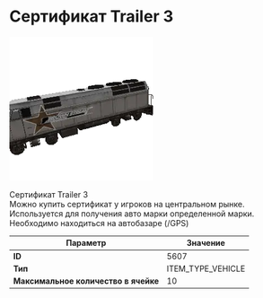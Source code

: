 # Сертификат Trailer 3

![Item Image](../img/5607.webp?raw=true)

Сертификат Trailer 3<br>Можно купить сертификат у игроков на центральном рынке.<br>Используется для получения авто марки определенной марки.<br>Необходимо находиться на автобазаре (/GPS)


| Параметр | Значение |
|----------|----------|
| **ID** | 5607 |
| **Тип** | ITEM_TYPE_VEHICLE |
| **Максимальное количество в ячейке** | 10 |

